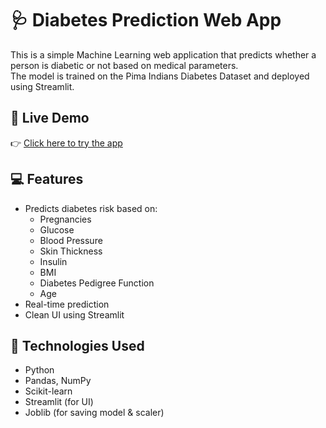 # 🩺 Diabetes Prediction Web App

This is a simple Machine Learning web application that predicts whether a person is diabetic or not based on medical parameters.  
The model is trained on the Pima Indians Diabetes Dataset and deployed using Streamlit.

## 🚀 Live Demo
👉 [Click here to try the app](https://diabetes-prediction-webapp-l8zlxwimje5mvj4oxjyfkw.streamlit.app/)  

## 💻 Features
- Predicts diabetes risk based on:
  - Pregnancies
  - Glucose
  - Blood Pressure
  - Skin Thickness
  - Insulin
  - BMI
  - Diabetes Pedigree Function
  - Age
- Real-time prediction
- Clean UI using Streamlit

## 🧠 Technologies Used
- Python
- Pandas, NumPy
- Scikit-learn
- Streamlit (for UI)
- Joblib (for saving model & scaler)




